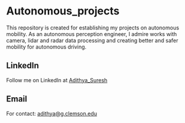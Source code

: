 # Autonomous_projects

This repository is created for establishing my projects on autonomous mobility. As an autonomous perception engineer, I admire works with camera, lidar and radar data processing and creating better and safer mobility for autonomous driving. 

## LinkedIn

Follow me on LinkedIn at [Adithya_Suresh](https://www.linkedin.com/in/adithya-suresh-s/)

## Email

For contact: adithya@g.clemson.edu
